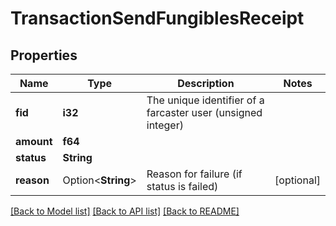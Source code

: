 # TransactionSendFungiblesReceipt

## Properties

Name | Type | Description | Notes
------------ | ------------- | ------------- | -------------
**fid** | **i32** | The unique identifier of a farcaster user (unsigned integer) | 
**amount** | **f64** |  | 
**status** | **String** |  | 
**reason** | Option<**String**> | Reason for failure (if status is failed) | [optional]

[[Back to Model list]](../README.md#documentation-for-models) [[Back to API list]](../README.md#documentation-for-api-endpoints) [[Back to README]](../README.md)


